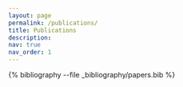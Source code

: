 ```yaml
---
layout: page
permalink: /publications/
title: Publications
description: 
nav: true
nav_order: 1
---
```

<!-- _pages/publications.md -->
<div class="publications">

<!-- {% bibliography -f {{ site.scholar.bibliography }} %} -->
{% bibliography --file _bibliography/papers.bib %}

</div>
